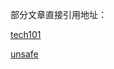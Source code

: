
部分文章直接引用地址：

[tech101](https://tech101.cn/2019/11/13/AQS%E5%AE%9E%E7%8E%B0%E5%8E%9F%E7%90%86)

[unsafe](https://www.cnblogs.com/mickole/articles/3757278.html)

